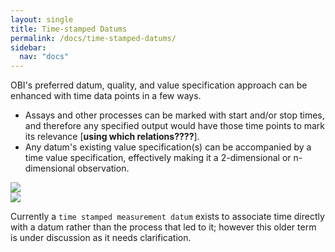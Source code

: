 ```yaml
---
layout: single
title: Time-stamped Datums
permalink: /docs/time-stamped-datums/
sidebar:
  nav: "docs"
---
```


OBI's preferred datum, quality, and value specification approach can be enhanced with time data points in a few ways.   

- Assays and other processes can be marked with start and/or stop times, and therefore any specified output would have those time points to mark its relevance [**using which relations????**]. 
- Any datum's existing value specification(s) can be accompanied by a time value specification, effectively making it a 2-dimensional or n-dimensional observation.

<img src="figs/data_timestamp_datum_2.png">

<br clear="both">

<img src="figs/data_timestamped_geolocation_3.png">

Currently a `time stamped measurement datum` exists to associate time directly with a datum rather than the process that led to it; however this older term is under discussion as it needs clarification.